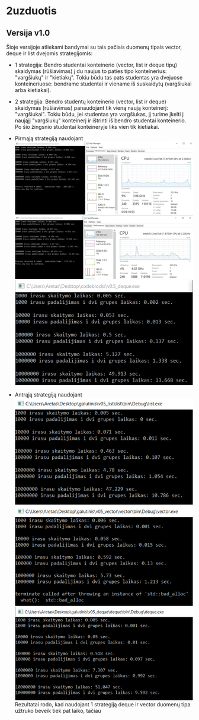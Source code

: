 # 2uzduotis

## Versija v1.0

Šioje versijoje atliekami bandymai su tais pačiais duomenų tipais vector, deque ir list dvejomis strategijomis:
* 1 strategija: Bendro studentai konteinerio (vector, list ir deque tipų) skaidymas (rūšiavimas) į du naujus to paties tipo konteinerius: "vargšiukų" ir "kietiakų". Tokiu būdu tas pats studentas yra dvejuose konteineriuose: bendrame studentai ir viename iš suskaidytų (vargšiukai arba kietiakai).
* 2 strategija: Bendro studentų konteinerio (vector, list ir deque) skaidymas (rūšiavimas) panaudojant tik vieną naują konteinerį: "vargšiukai". Tokiu būdu, jei studentas yra vargšiukas, jį turime įkelti į naująjį "vargšiukų" konteinerį ir ištrinti iš bendro studentai konteinerio. Po šio žingsnio studentai konteineryje liks vien tik kietiakai.
* Pirmąją strategiją naudojant
![list](v05_list/List_time_taken.jpg)
![vector](v05_vector/vector_time_taken.jpg)
![deque](v05_deque/deque_time_taken.jpg)

* Antrąją strategiją naudojant </br>
![list](v05_list/list_deleted_time_taken.png)
![vector](v05_vector/vector_deleted_time_taken.png)
![deque](v05_deque/deque_deleted_time_taken.png)</br>
Rezultatai rodo, kad naudojant 1 strategiją deque ir vector duomenų tipa užtruko beveik tiek pat laiko, tačiau 

